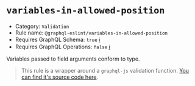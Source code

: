 # `variables-in-allowed-position`

- Category: `Validation`
- Rule name: `@graphql-eslint/variables-in-allowed-position`
- Requires GraphQL Schema: `true` [ℹ️](../../README.md#extended-linting-rules-with-graphql-schema)
- Requires GraphQL Operations: `false` [ℹ️](../../README.md#extended-linting-rules-with-siblings-operations)

Variables passed to field arguments conform to type.

> This rule is a wrapper around a `graphql-js` validation function. [You can find it's source code here](https://github.com/graphql/graphql-js/blob/master/src/validation/rules/VariablesInAllowedPositionRule.js).